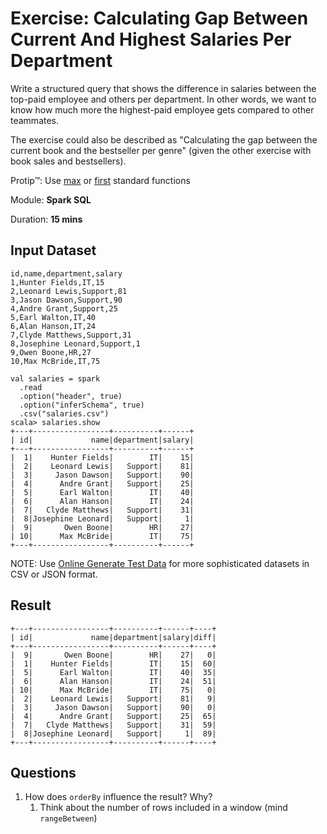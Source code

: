 # Exercise: Calculating Gap Between Current And Highest Salaries Per Department

Write a structured query that shows the difference in salaries between the top-paid employee and others per department. In other words, we want to know how much more the highest-paid employee gets compared to other teammates.

The exercise could also be described as "Calculating the gap between the current book and the bestseller per genre" (given the other exercise with book sales and bestsellers).

Protip™: Use [max](http://spark.apache.org/docs/latest/api/scala/index.html#org.apache.spark.sql.functions$) or [first](http://spark.apache.org/docs/latest/api/scala/index.html#org.apache.spark.sql.functions$) standard functions

Module: **Spark SQL**

Duration: **15 mins**

## Input Dataset

```text
id,name,department,salary
1,Hunter Fields,IT,15
2,Leonard Lewis,Support,81
3,Jason Dawson,Support,90
4,Andre Grant,Support,25
5,Earl Walton,IT,40
6,Alan Hanson,IT,24
7,Clyde Matthews,Support,31
8,Josephine Leonard,Support,1
9,Owen Boone,HR,27
10,Max McBride,IT,75
```

```text
val salaries = spark
  .read
  .option("header", true)
  .option("inferSchema", true)
  .csv("salaries.csv")
scala> salaries.show
+---+-----------------+----------+------+
| id|             name|department|salary|
+---+-----------------+----------+------+
|  1|    Hunter Fields|        IT|    15|
|  2|    Leonard Lewis|   Support|    81|
|  3|     Jason Dawson|   Support|    90|
|  4|      Andre Grant|   Support|    25|
|  5|      Earl Walton|        IT|    40|
|  6|      Alan Hanson|        IT|    24|
|  7|   Clyde Matthews|   Support|    31|
|  8|Josephine Leonard|   Support|     1|
|  9|       Owen Boone|        HR|    27|
| 10|      Max McBride|        IT|    75|
+---+-----------------+----------+------+
```

NOTE: Use [Online Generate Test Data](http://www.convertcsv.com/generate-test-data.htm) for more sophisticated datasets in CSV or JSON format.

## Result

```text
+---+-----------------+----------+------+----+
| id|             name|department|salary|diff|
+---+-----------------+----------+------+----+
|  9|       Owen Boone|        HR|    27|   0|
|  1|    Hunter Fields|        IT|    15|  60|
|  5|      Earl Walton|        IT|    40|  35|
|  6|      Alan Hanson|        IT|    24|  51|
| 10|      Max McBride|        IT|    75|   0|
|  2|    Leonard Lewis|   Support|    81|   9|
|  3|     Jason Dawson|   Support|    90|   0|
|  4|      Andre Grant|   Support|    25|  65|
|  7|   Clyde Matthews|   Support|    31|  59|
|  8|Josephine Leonard|   Support|     1|  89|
+---+-----------------+----------+------+----+
```

## Questions

1. How does `orderBy` influence the result? Why?
    1. Think about the number of rows included in a window (mind `rangeBetween`)

<!--
## Solution

```text
import org.apache.spark.sql.expressions.Window

// Solution 1
val departmentById = Window
  .partitionBy("department")
  .orderBy("id")
  .rangeBetween(Window.unboundedPreceding, Window.unboundedFollowing)
val solution = salaries.withColumn("diff", (max('salary) over departmentById) - 'salary)

// Solution 2
val departmentBySalaryDesc = Window.partitionBy("department").orderBy($"salary".desc)
val solution = salaries
  .orderBy("id")
  .withColumn("diff", (max('salary) over departmentBySalaryDesc) - 'salary)

// You could use first instead (when with orderBy!)
val solution = salaries
  .orderBy("id")
  .withColumn("diff", (first('salary) over departmentBySalaryDesc) - 'salary)
```

-->